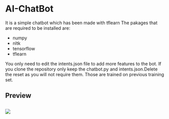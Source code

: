 # AI-ChatBot
It is a simple chatbot which has been made with tflearn
The pakages that are required to be installed are:
- numpy
- nltk
- tensorflow
- tflearn

You only need to edit the intents.json file to add more features to the bot.
If you clone the repository only keep the chatbot.py and intents.json.Delete the reset as you will not require them. Those are trained on previous training set.

## Preview
##  <div><img src="Bot_Screenshot.PNG"></div>
